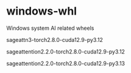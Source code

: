 # windows-whl
Windows system AI related wheels

sageattn3-torch2.8.0-cuda12.9-py3.12

sageattention2.2.0-torch2.8.0-cuda12.9-py3.12

sageattention2.2.0-torch2.8.0-cuda12.9-py3.13
